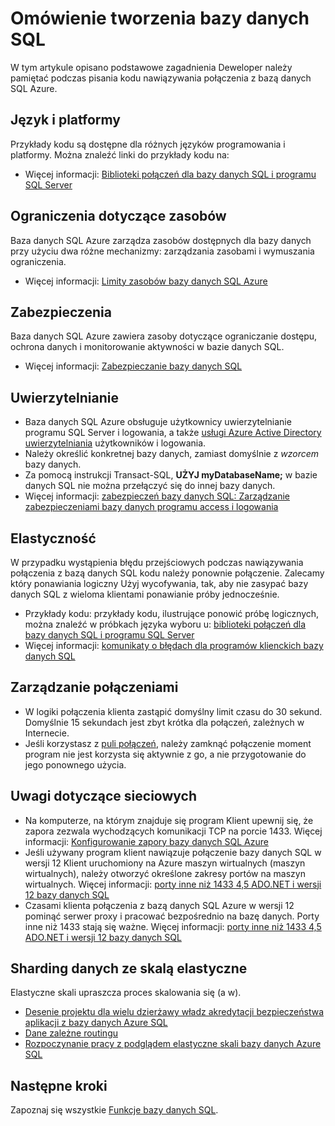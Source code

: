<properties
    pageTitle="Baza danych SQL opracowywanie omówienie | Microsoft Azure"
    description="Więcej informacji na temat bibliotek dostępne łączności i najważniejsze wskazówki dotyczące aplikacji nawiązywanie połączenia z bazą danych SQL."
    services="sql-database"
    documentationCenter=""
    authors="annemill"
    manager="jhubbard"
    editor="genemi"/>


<tags
    ms.service="sql-database"
    ms.workload="data-management"
    ms.tgt_pltfrm="na"
    ms.devlang="na"
    ms.topic="article"
    ms.date="08/17/2016"
    ms.author="annemill"/>

# <a name="sql-database-development-overview"></a>Omówienie tworzenia bazy danych SQL
W tym artykule opisano podstawowe zagadnienia Deweloper należy pamiętać podczas pisania kodu nawiązywania połączenia z bazą danych SQL Azure.

## <a name="language-and-platform"></a>Język i platformy
Przykłady kodu są dostępne dla różnych języków programowania i platformy. Można znaleźć linki do przykłady kodu na: 

* Więcej informacji: [Biblioteki połączeń dla bazy danych SQL i programu SQL Server](sql-database-libraries.md)

## <a name="resource-limitations"></a>Ograniczenia dotyczące zasobów
Baza danych SQL Azure zarządza zasobów dostępnych dla bazy danych przy użyciu dwa różne mechanizmy: zarządzania zasobami i wymuszania ograniczenia.

* Więcej informacji: [Limity zasobów bazy danych SQL Azure](sql-database-resource-limits.md)

## <a name="security"></a>Zabezpieczenia
Baza danych SQL Azure zawiera zasoby dotyczące ograniczanie dostępu, ochrona danych i monitorowanie aktywności w bazie danych SQL.

* Więcej informacji: [Zabezpieczanie bazy danych SQL](sql-database-security.md)

## <a name="authentication"></a>Uwierzytelnianie
* Baza danych SQL Azure obsługuje użytkownicy uwierzytelnianie programu SQL Server i logowania, a także [usługi Azure Active Directory uwierzytelniania](sql-database-aad-authentication.md) użytkowników i logowania.
* Należy określić konkretnej bazy danych, zamiast domyślnie z *wzorcem* bazy danych.
* Za pomocą instrukcji Transact-SQL, **UŻYJ myDatabaseName;** w bazie danych SQL nie można przełączyć się do innej bazy danych.
* Więcej informacji: [zabezpieczeń bazy danych SQL: Zarządzanie zabezpieczeniami bazy danych programu access i logowania](sql-database-manage-logins.md)

## <a name="resiliency"></a>Elastyczność
W przypadku wystąpienia błędu przejściowych podczas nawiązywania połączenia z bazą danych SQL kodu należy ponownie połączenie.  Zalecamy który ponawiania logiczny Użyj wycofywania, tak, aby nie zasypać bazy danych SQL z wieloma klientami ponawianie próby jednocześnie.

* Przykłady kodu: przykłady kodu, ilustrujące ponowić próbę logicznych, można znaleźć w próbkach języka wyboru u: [biblioteki połączeń dla bazy danych SQL i programu SQL Server](sql-database-libraries.md)
* Więcej informacji: [komunikaty o błędach dla programów klienckich bazy danych SQL](sql-database-develop-error-messages.md)

## <a name="managing-connections"></a>Zarządzanie połączeniami
* W logiki połączenia klienta zastąpić domyślny limit czasu do 30 sekund.  Domyślnie 15 sekundach jest zbyt krótka dla połączeń, zależnych w Internecie.
* Jeśli korzystasz z [puli połączeń](http://msdn.microsoft.com/library/8xx3tyca.aspx), należy zamknąć połączenie moment program nie jest korzysta się aktywnie z go, a nie przygotowanie do jego ponownego użycia.

## <a name="network-considerations"></a>Uwagi dotyczące sieciowych
* Na komputerze, na którym znajduje się program Klient upewnij się, że zapora zezwala wychodzących komunikacji TCP na porcie 1433.  Więcej informacji: [Konfigurowanie zapory bazy danych SQL Azure](sql-database-configure-firewall-settings.md)
* Jeśli używany program klient nawiązuje połączenie bazy danych SQL w wersji 12 Klient uruchomiony na Azure maszyn wirtualnych (maszyn wirtualnych), należy otworzyć określone zakresy portów na maszyn wirtualnych. Więcej informacji: [porty inne niż 1433 4,5 ADO.NET i wersji 12 bazy danych SQL](sql-database-develop-direct-route-ports-adonet-v12.md)
* Czasami klienta połączenia z bazą danych SQL Azure w wersji 12 pominąć serwer proxy i pracować bezpośrednio na bazę danych. Porty inne niż 1433 stają się ważne. Więcej informacji: [porty inne niż 1433 4,5 ADO.NET i wersji 12 bazy danych SQL](sql-database-develop-direct-route-ports-adonet-v12.md)

## <a name="data-sharding-with-elastic-scale"></a>Sharding danych ze skalą elastyczne
Elastyczne skali upraszcza proces skalowania się (a w). 

* [Desenie projektu dla wielu dzierżawy władz akredytacji bezpieczeństwa aplikacji z bazy danych Azure SQL](sql-database-design-patterns-multi-tenancy-saas-applications.md)
* [Dane zależne routingu](sql-database-elastic-scale-data-dependent-routing.md)
* [Rozpoczynanie pracy z podglądem elastyczne skali bazy danych Azure SQL](sql-database-elastic-scale-get-started.md)

## <a name="next-steps"></a>Następne kroki

Zapoznaj się wszystkie [Funkcje bazy danych SQL](https://azure.microsoft.com/services/sql-database/).
